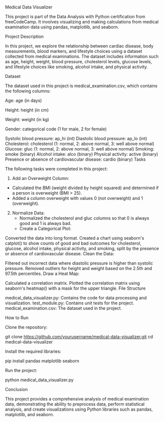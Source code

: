Medical Data Visualizer

This project is part of the Data Analysis with Python certification from freeCodeCamp. It involves visualizing and making calculations from medical examination data using pandas, matplotlib, and seaborn.

Project Description

In this project, we explore the relationship between cardiac disease, body measurements, blood markers, and lifestyle choices using a dataset collected from medical examinations. The dataset includes information such as age, height, weight, blood pressure, cholesterol levels, glucose levels, and lifestyle choices like smoking, alcohol intake, and physical activity.

Dataset

The dataset used in this project is medical_examination.csv, which contains the following columns:

Age: age (in days)

Height: height (in cm)

Weight: weight (in kg)

Gender: categorical code (1 for male, 2 for female)

Systolic blood pressure: ap_hi (int)
Diastolic blood pressure: ap_lo (int)
Cholesterol: cholesterol (1: normal, 2: above normal, 3: well above normal)
Glucose: gluc (1: normal, 2: above normal, 3: well above normal)
Smoking: smoke (binary)
Alcohol intake: alco (binary)
Physical activity: active (binary)
Presence or absence of cardiovascular disease: cardio (binary)
Tasks

The following tasks were completed in this project:

1. Add an Overweight Column:

  - Calculated the BMI (weight divided by height squared) and determined if a person is overweight (BMI > 25).
  - Added a column overweight with values 0 (not overweight) and 1 (overweight).
  
2. Normalize Data:
    - Normalized the cholesterol and gluc columns so that 0 is always good and 1 is always bad.
    - Create a Categorical Plot:

Converted the data into long format.
Created a chart using seaborn's catplot() to show counts of good and bad outcomes for cholesterol, glucose, alcohol intake, physical activity, and smoking, split by the presence or absence of cardiovascular disease.
Clean the Data:

Filtered out incorrect data where diastolic pressure is higher than systolic pressure.
Removed outliers for height and weight based on the 2.5th and 97.5th percentiles.
Draw a Heat Map:

Calculated a correlation matrix.
Plotted the correlation matrix using seaborn's heatmap() with a mask for the upper triangle.
File Structure

medical_data_visualizer.py: Contains the code for data processing and visualization.
test_module.py: Contains unit tests for the project.
medical_examination.csv: The dataset used in the project.

How to Run

Clone the repository:

git clone https://github.com/yourusername/medical-data-visualizer.git
cd medical-data-visualizer

Install the required libraries:

pip install pandas matplotlib seaborn

Run the project:

python medical_data_visualizer.py

Conclusion

This project provides a comprehensive analysis of medical examination data, demonstrating the ability to preprocess data, perform statistical analysis, and create visualizations using Python libraries such as pandas, matplotlib, and seaborn.

